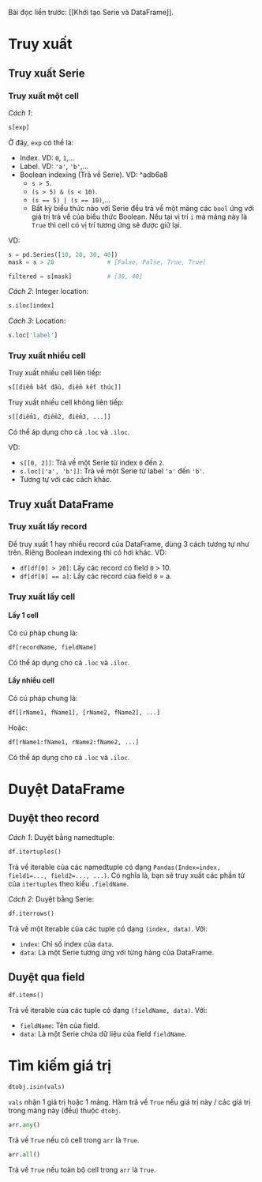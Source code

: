 
Bài đọc liền trước: [[Khởi tạo Serie và DataFrame]].

# Truy xuất

## Truy xuất Serie

### Truy xuất một cell

*Cách 1*:
```python
s[exp]
```
Ở đây, `exp` có thể là:
- Index. VD: `0`, `1`,...
- Label. VD: `'a'`, `'b'`,...
- Boolean indexing (Trả về Serie). VD: ^adb6a8
	- `s > 5`.
	- `(s > 5) & (s < 10)`.
	- `(s == 5) | (s == 10)`,...
	- Bất kỳ biểu thức nào với Serie đều trả về một mảng các `bool` ứng với giá trị trả về của biểu thức Boolean. Nếu tại vị trí `i` mà mảng này là `True` thì cell có vị trí tương ứng sẽ được giữ lại. 

VD:
```python
s = pd.Series([10, 20, 30, 40])
mask = s > 20               # [False, False, True, True]

filtered = s[mask]          # [30, 40]
```

*Cách 2*: Integer location:
```python
s.iloc[index]
```

*Cách 3*: Location:
```python
s.loc['label']
```

### Truy xuất nhiều cell

Truy xuất nhiều cell liên tiếp:
```python
s[[điểm bắt đầu, điểm kết thúc]]
```
Truy xuất nhiều cell không liên tiếp:
```python
s[[điểm1, điểm2, điểm3, ...]]
```
Có thể áp dụng cho cả `.loc` và `.iloc`.

VD:
- `s[[0, 2]]`: Trả về một Serie từ index `0` đến `2`.
- `s.loc[['a', 'b']]`: Trả về một Serie từ label `'a'` đến `'b'`.
- Tương tự với các cách khác.

## Truy xuất DataFrame

### Truy xuất lấy record

Để truy xuất 1 hay nhiều record của DataFrame, dùng 3 cách tương tự như trên. Riêng Boolean indexing thì có hơi khác. VD:
- `df[df[0] > 20]`: Lấy các record có field `0` > 10.
- `df[df[0] == a]`: Lấy các record của field `0` = a.

### Truy xuất lấy cell

#### Lấy 1 cell

Có cú pháp chung là:
```python
df[recordName, fieldName]
```
Có thể áp dụng cho cả `.loc` và `.iloc`.

#### Lấy nhiều cell

Có cú pháp chung là:
```python
df[[rName1, fName1], [rName2, fName2], ...]
```
Hoặc:
```python
df[rName1:fName1, rName2:fName2, ...]
```

Có thể áp dụng cho cả `.loc` và `.iloc`.

# Duyệt DataFrame

## Duyệt theo record

*Cách 1*: Duyệt bằng namedtuple:
```python
df.itertuples()
```
Trả về iterable của các namedtuple có dạng `Pandas(Index=index, field1=..., field2=..., ...)`. Có nghĩa là, bạn sẽ truy xuất các phần tử của `itertuples` theo kiểu `.fieldName`.

*Cách 2*: Duyệt bằng Serie:
```python
df.iterrows()
```
Trả về một iterable của các tuple có dạng `(index, data)`. Với:
- `index`: Chỉ số index của `data`.
- `data`: Là một Serie tương ứng với từng hàng của DataFrame.

## Duyệt qua field

```python
df.items()
```
Trả về iterable của các tuple có dạng `(fieldName, data)`. Với:
- `fieldName`: Tên của field.
- `data`: Là một Serie chứa dữ liệu của field `fieldName`.

# Tìm kiếm giá trị

```python
dtobj.isin(vals)
```
`vals` nhận 1 giá trị hoặc 1 mảng. Hàm trả về `True` nếu giá trị này / các giá trị trong mảng này (đều) thuộc `dtobj`.

```python
arr.any()
```
Trả về `True` nếu có cell trong `arr` là `True`.

```python
arr.all()
```
Trả về `True` nếu toàn bộ cell trong `arr` là `True`.
